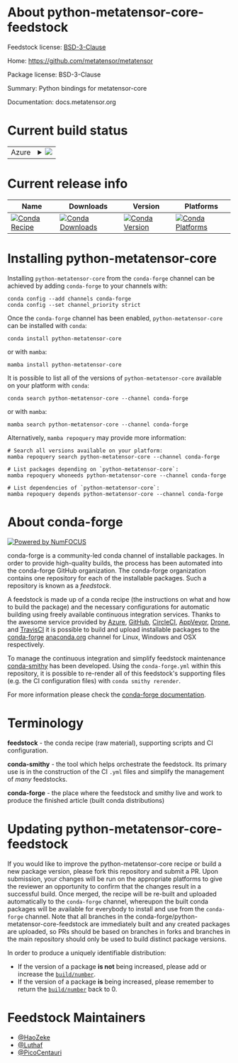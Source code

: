 About python-metatensor-core-feedstock
======================================

Feedstock license: [BSD-3-Clause](https://github.com/conda-forge/python-metatensor-core-feedstock/blob/main/LICENSE.txt)

Home: https://github.com/metatensor/metatensor

Package license: BSD-3-Clause

Summary: Python bindings for metatensor-core

Documentation: docs.metatensor.org

Current build status
====================


<table>
    
  <tr>
    <td>Azure</td>
    <td>
      <details>
        <summary>
          <a href="https://dev.azure.com/conda-forge/feedstock-builds/_build/latest?definitionId=24977&branchName=main">
            <img src="https://dev.azure.com/conda-forge/feedstock-builds/_apis/build/status/python-metatensor-core-feedstock?branchName=main">
          </a>
        </summary>
        <table>
          <thead><tr><th>Variant</th><th>Status</th></tr></thead>
          <tbody><tr>
              <td>linux_64_python3.10.____cpython</td>
              <td>
                <a href="https://dev.azure.com/conda-forge/feedstock-builds/_build/latest?definitionId=24977&branchName=main">
                  <img src="https://dev.azure.com/conda-forge/feedstock-builds/_apis/build/status/python-metatensor-core-feedstock?branchName=main&jobName=linux&configuration=linux%20linux_64_python3.10.____cpython" alt="variant">
                </a>
              </td>
            </tr><tr>
              <td>linux_64_python3.11.____cpython</td>
              <td>
                <a href="https://dev.azure.com/conda-forge/feedstock-builds/_build/latest?definitionId=24977&branchName=main">
                  <img src="https://dev.azure.com/conda-forge/feedstock-builds/_apis/build/status/python-metatensor-core-feedstock?branchName=main&jobName=linux&configuration=linux%20linux_64_python3.11.____cpython" alt="variant">
                </a>
              </td>
            </tr><tr>
              <td>linux_64_python3.12.____cpython</td>
              <td>
                <a href="https://dev.azure.com/conda-forge/feedstock-builds/_build/latest?definitionId=24977&branchName=main">
                  <img src="https://dev.azure.com/conda-forge/feedstock-builds/_apis/build/status/python-metatensor-core-feedstock?branchName=main&jobName=linux&configuration=linux%20linux_64_python3.12.____cpython" alt="variant">
                </a>
              </td>
            </tr><tr>
              <td>linux_64_python3.13.____cp313</td>
              <td>
                <a href="https://dev.azure.com/conda-forge/feedstock-builds/_build/latest?definitionId=24977&branchName=main">
                  <img src="https://dev.azure.com/conda-forge/feedstock-builds/_apis/build/status/python-metatensor-core-feedstock?branchName=main&jobName=linux&configuration=linux%20linux_64_python3.13.____cp313" alt="variant">
                </a>
              </td>
            </tr><tr>
              <td>linux_aarch64_python3.10.____cpython</td>
              <td>
                <a href="https://dev.azure.com/conda-forge/feedstock-builds/_build/latest?definitionId=24977&branchName=main">
                  <img src="https://dev.azure.com/conda-forge/feedstock-builds/_apis/build/status/python-metatensor-core-feedstock?branchName=main&jobName=linux&configuration=linux%20linux_aarch64_python3.10.____cpython" alt="variant">
                </a>
              </td>
            </tr><tr>
              <td>linux_aarch64_python3.11.____cpython</td>
              <td>
                <a href="https://dev.azure.com/conda-forge/feedstock-builds/_build/latest?definitionId=24977&branchName=main">
                  <img src="https://dev.azure.com/conda-forge/feedstock-builds/_apis/build/status/python-metatensor-core-feedstock?branchName=main&jobName=linux&configuration=linux%20linux_aarch64_python3.11.____cpython" alt="variant">
                </a>
              </td>
            </tr><tr>
              <td>linux_aarch64_python3.12.____cpython</td>
              <td>
                <a href="https://dev.azure.com/conda-forge/feedstock-builds/_build/latest?definitionId=24977&branchName=main">
                  <img src="https://dev.azure.com/conda-forge/feedstock-builds/_apis/build/status/python-metatensor-core-feedstock?branchName=main&jobName=linux&configuration=linux%20linux_aarch64_python3.12.____cpython" alt="variant">
                </a>
              </td>
            </tr><tr>
              <td>linux_aarch64_python3.13.____cp313</td>
              <td>
                <a href="https://dev.azure.com/conda-forge/feedstock-builds/_build/latest?definitionId=24977&branchName=main">
                  <img src="https://dev.azure.com/conda-forge/feedstock-builds/_apis/build/status/python-metatensor-core-feedstock?branchName=main&jobName=linux&configuration=linux%20linux_aarch64_python3.13.____cp313" alt="variant">
                </a>
              </td>
            </tr><tr>
              <td>linux_ppc64le_python3.10.____cpython</td>
              <td>
                <a href="https://dev.azure.com/conda-forge/feedstock-builds/_build/latest?definitionId=24977&branchName=main">
                  <img src="https://dev.azure.com/conda-forge/feedstock-builds/_apis/build/status/python-metatensor-core-feedstock?branchName=main&jobName=linux&configuration=linux%20linux_ppc64le_python3.10.____cpython" alt="variant">
                </a>
              </td>
            </tr><tr>
              <td>linux_ppc64le_python3.11.____cpython</td>
              <td>
                <a href="https://dev.azure.com/conda-forge/feedstock-builds/_build/latest?definitionId=24977&branchName=main">
                  <img src="https://dev.azure.com/conda-forge/feedstock-builds/_apis/build/status/python-metatensor-core-feedstock?branchName=main&jobName=linux&configuration=linux%20linux_ppc64le_python3.11.____cpython" alt="variant">
                </a>
              </td>
            </tr><tr>
              <td>linux_ppc64le_python3.12.____cpython</td>
              <td>
                <a href="https://dev.azure.com/conda-forge/feedstock-builds/_build/latest?definitionId=24977&branchName=main">
                  <img src="https://dev.azure.com/conda-forge/feedstock-builds/_apis/build/status/python-metatensor-core-feedstock?branchName=main&jobName=linux&configuration=linux%20linux_ppc64le_python3.12.____cpython" alt="variant">
                </a>
              </td>
            </tr><tr>
              <td>linux_ppc64le_python3.13.____cp313</td>
              <td>
                <a href="https://dev.azure.com/conda-forge/feedstock-builds/_build/latest?definitionId=24977&branchName=main">
                  <img src="https://dev.azure.com/conda-forge/feedstock-builds/_apis/build/status/python-metatensor-core-feedstock?branchName=main&jobName=linux&configuration=linux%20linux_ppc64le_python3.13.____cp313" alt="variant">
                </a>
              </td>
            </tr><tr>
              <td>osx_64_python3.10.____cpython</td>
              <td>
                <a href="https://dev.azure.com/conda-forge/feedstock-builds/_build/latest?definitionId=24977&branchName=main">
                  <img src="https://dev.azure.com/conda-forge/feedstock-builds/_apis/build/status/python-metatensor-core-feedstock?branchName=main&jobName=osx&configuration=osx%20osx_64_python3.10.____cpython" alt="variant">
                </a>
              </td>
            </tr><tr>
              <td>osx_64_python3.11.____cpython</td>
              <td>
                <a href="https://dev.azure.com/conda-forge/feedstock-builds/_build/latest?definitionId=24977&branchName=main">
                  <img src="https://dev.azure.com/conda-forge/feedstock-builds/_apis/build/status/python-metatensor-core-feedstock?branchName=main&jobName=osx&configuration=osx%20osx_64_python3.11.____cpython" alt="variant">
                </a>
              </td>
            </tr><tr>
              <td>osx_64_python3.12.____cpython</td>
              <td>
                <a href="https://dev.azure.com/conda-forge/feedstock-builds/_build/latest?definitionId=24977&branchName=main">
                  <img src="https://dev.azure.com/conda-forge/feedstock-builds/_apis/build/status/python-metatensor-core-feedstock?branchName=main&jobName=osx&configuration=osx%20osx_64_python3.12.____cpython" alt="variant">
                </a>
              </td>
            </tr><tr>
              <td>osx_64_python3.13.____cp313</td>
              <td>
                <a href="https://dev.azure.com/conda-forge/feedstock-builds/_build/latest?definitionId=24977&branchName=main">
                  <img src="https://dev.azure.com/conda-forge/feedstock-builds/_apis/build/status/python-metatensor-core-feedstock?branchName=main&jobName=osx&configuration=osx%20osx_64_python3.13.____cp313" alt="variant">
                </a>
              </td>
            </tr><tr>
              <td>osx_arm64_python3.10.____cpython</td>
              <td>
                <a href="https://dev.azure.com/conda-forge/feedstock-builds/_build/latest?definitionId=24977&branchName=main">
                  <img src="https://dev.azure.com/conda-forge/feedstock-builds/_apis/build/status/python-metatensor-core-feedstock?branchName=main&jobName=osx&configuration=osx%20osx_arm64_python3.10.____cpython" alt="variant">
                </a>
              </td>
            </tr><tr>
              <td>osx_arm64_python3.11.____cpython</td>
              <td>
                <a href="https://dev.azure.com/conda-forge/feedstock-builds/_build/latest?definitionId=24977&branchName=main">
                  <img src="https://dev.azure.com/conda-forge/feedstock-builds/_apis/build/status/python-metatensor-core-feedstock?branchName=main&jobName=osx&configuration=osx%20osx_arm64_python3.11.____cpython" alt="variant">
                </a>
              </td>
            </tr><tr>
              <td>osx_arm64_python3.12.____cpython</td>
              <td>
                <a href="https://dev.azure.com/conda-forge/feedstock-builds/_build/latest?definitionId=24977&branchName=main">
                  <img src="https://dev.azure.com/conda-forge/feedstock-builds/_apis/build/status/python-metatensor-core-feedstock?branchName=main&jobName=osx&configuration=osx%20osx_arm64_python3.12.____cpython" alt="variant">
                </a>
              </td>
            </tr><tr>
              <td>osx_arm64_python3.13.____cp313</td>
              <td>
                <a href="https://dev.azure.com/conda-forge/feedstock-builds/_build/latest?definitionId=24977&branchName=main">
                  <img src="https://dev.azure.com/conda-forge/feedstock-builds/_apis/build/status/python-metatensor-core-feedstock?branchName=main&jobName=osx&configuration=osx%20osx_arm64_python3.13.____cp313" alt="variant">
                </a>
              </td>
            </tr><tr>
              <td>win_64_python3.10.____cpython</td>
              <td>
                <a href="https://dev.azure.com/conda-forge/feedstock-builds/_build/latest?definitionId=24977&branchName=main">
                  <img src="https://dev.azure.com/conda-forge/feedstock-builds/_apis/build/status/python-metatensor-core-feedstock?branchName=main&jobName=win&configuration=win%20win_64_python3.10.____cpython" alt="variant">
                </a>
              </td>
            </tr><tr>
              <td>win_64_python3.11.____cpython</td>
              <td>
                <a href="https://dev.azure.com/conda-forge/feedstock-builds/_build/latest?definitionId=24977&branchName=main">
                  <img src="https://dev.azure.com/conda-forge/feedstock-builds/_apis/build/status/python-metatensor-core-feedstock?branchName=main&jobName=win&configuration=win%20win_64_python3.11.____cpython" alt="variant">
                </a>
              </td>
            </tr><tr>
              <td>win_64_python3.12.____cpython</td>
              <td>
                <a href="https://dev.azure.com/conda-forge/feedstock-builds/_build/latest?definitionId=24977&branchName=main">
                  <img src="https://dev.azure.com/conda-forge/feedstock-builds/_apis/build/status/python-metatensor-core-feedstock?branchName=main&jobName=win&configuration=win%20win_64_python3.12.____cpython" alt="variant">
                </a>
              </td>
            </tr><tr>
              <td>win_64_python3.13.____cp313</td>
              <td>
                <a href="https://dev.azure.com/conda-forge/feedstock-builds/_build/latest?definitionId=24977&branchName=main">
                  <img src="https://dev.azure.com/conda-forge/feedstock-builds/_apis/build/status/python-metatensor-core-feedstock?branchName=main&jobName=win&configuration=win%20win_64_python3.13.____cp313" alt="variant">
                </a>
              </td>
            </tr>
          </tbody>
        </table>
      </details>
    </td>
  </tr>
</table>

Current release info
====================

| Name | Downloads | Version | Platforms |
| --- | --- | --- | --- |
| [![Conda Recipe](https://img.shields.io/badge/recipe-python--metatensor--core-green.svg)](https://anaconda.org/conda-forge/python-metatensor-core) | [![Conda Downloads](https://img.shields.io/conda/dn/conda-forge/python-metatensor-core.svg)](https://anaconda.org/conda-forge/python-metatensor-core) | [![Conda Version](https://img.shields.io/conda/vn/conda-forge/python-metatensor-core.svg)](https://anaconda.org/conda-forge/python-metatensor-core) | [![Conda Platforms](https://img.shields.io/conda/pn/conda-forge/python-metatensor-core.svg)](https://anaconda.org/conda-forge/python-metatensor-core) |

Installing python-metatensor-core
=================================

Installing `python-metatensor-core` from the `conda-forge` channel can be achieved by adding `conda-forge` to your channels with:

```
conda config --add channels conda-forge
conda config --set channel_priority strict
```

Once the `conda-forge` channel has been enabled, `python-metatensor-core` can be installed with `conda`:

```
conda install python-metatensor-core
```

or with `mamba`:

```
mamba install python-metatensor-core
```

It is possible to list all of the versions of `python-metatensor-core` available on your platform with `conda`:

```
conda search python-metatensor-core --channel conda-forge
```

or with `mamba`:

```
mamba search python-metatensor-core --channel conda-forge
```

Alternatively, `mamba repoquery` may provide more information:

```
# Search all versions available on your platform:
mamba repoquery search python-metatensor-core --channel conda-forge

# List packages depending on `python-metatensor-core`:
mamba repoquery whoneeds python-metatensor-core --channel conda-forge

# List dependencies of `python-metatensor-core`:
mamba repoquery depends python-metatensor-core --channel conda-forge
```


About conda-forge
=================

[![Powered by
NumFOCUS](https://img.shields.io/badge/powered%20by-NumFOCUS-orange.svg?style=flat&colorA=E1523D&colorB=007D8A)](https://numfocus.org)

conda-forge is a community-led conda channel of installable packages.
In order to provide high-quality builds, the process has been automated into the
conda-forge GitHub organization. The conda-forge organization contains one repository
for each of the installable packages. Such a repository is known as a *feedstock*.

A feedstock is made up of a conda recipe (the instructions on what and how to build
the package) and the necessary configurations for automatic building using freely
available continuous integration services. Thanks to the awesome service provided by
[Azure](https://azure.microsoft.com/en-us/services/devops/), [GitHub](https://github.com/),
[CircleCI](https://circleci.com/), [AppVeyor](https://www.appveyor.com/),
[Drone](https://cloud.drone.io/welcome), and [TravisCI](https://travis-ci.com/)
it is possible to build and upload installable packages to the
[conda-forge](https://anaconda.org/conda-forge) [anaconda.org](https://anaconda.org/)
channel for Linux, Windows and OSX respectively.

To manage the continuous integration and simplify feedstock maintenance
[conda-smithy](https://github.com/conda-forge/conda-smithy) has been developed.
Using the ``conda-forge.yml`` within this repository, it is possible to re-render all of
this feedstock's supporting files (e.g. the CI configuration files) with ``conda smithy rerender``.

For more information please check the [conda-forge documentation](https://conda-forge.org/docs/).

Terminology
===========

**feedstock** - the conda recipe (raw material), supporting scripts and CI configuration.

**conda-smithy** - the tool which helps orchestrate the feedstock.
                   Its primary use is in the construction of the CI ``.yml`` files
                   and simplify the management of *many* feedstocks.

**conda-forge** - the place where the feedstock and smithy live and work to
                  produce the finished article (built conda distributions)


Updating python-metatensor-core-feedstock
=========================================

If you would like to improve the python-metatensor-core recipe or build a new
package version, please fork this repository and submit a PR. Upon submission,
your changes will be run on the appropriate platforms to give the reviewer an
opportunity to confirm that the changes result in a successful build. Once
merged, the recipe will be re-built and uploaded automatically to the
`conda-forge` channel, whereupon the built conda packages will be available for
everybody to install and use from the `conda-forge` channel.
Note that all branches in the conda-forge/python-metatensor-core-feedstock are
immediately built and any created packages are uploaded, so PRs should be based
on branches in forks and branches in the main repository should only be used to
build distinct package versions.

In order to produce a uniquely identifiable distribution:
 * If the version of a package **is not** being increased, please add or increase
   the [``build/number``](https://docs.conda.io/projects/conda-build/en/latest/resources/define-metadata.html#build-number-and-string).
 * If the version of a package **is** being increased, please remember to return
   the [``build/number``](https://docs.conda.io/projects/conda-build/en/latest/resources/define-metadata.html#build-number-and-string)
   back to 0.

Feedstock Maintainers
=====================

* [@HaoZeke](https://github.com/HaoZeke/)
* [@Luthaf](https://github.com/Luthaf/)
* [@PicoCentauri](https://github.com/PicoCentauri/)

